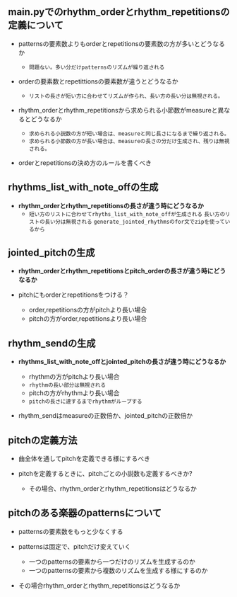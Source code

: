 ## main.pyでのrhythm_orderとrhythm_repetitionsの定義について
- patternsの要素数よりもorderとrepetitionsの要素数の方が多いとどうなるか
  - `問題ない。多い分だけpatternsのリズムが繰り返される`
  
- orderの要素数とrepetittionsの要素数が違うとどうなるか
  - `リストの長さが短い方に合わせてリズムが作られ、長い方の長い分は無視される。`
 
- rhythm_orderとrhythm_repetitionsから求められる小節数がmeasureと異なるとどうなるか
  - `求められる小説数の方が短い場合は、measureと同じ長さになるまで繰り返される。`
  - `求められる小節数の方が長い場合は、measureの長さの分だけ生成され、残りは無視される。`

- orderとrepetitionsの決め方のルールを書くべき

## rhythms_list_with_note_offの生成
- **rhythm_orderとrhythm_repetitionsの長さが違う時にどうなるか**
   - `短い方のリストに合わせてrhyths_list_with_note_offが生成される`
     `長い方のリストの長い分は無視される`
  `generate_jointed_rhythmsのfor文でzipを使っているから`


## jointed_pitchの生成
- **rhythm_orderとrhythm_repetitionsとpitch_orderの長さが違う時にどうなるか**
- pitchにもorderとrepetitionsをつける？
  
  - order,repetitionsの方がpitchより長い場合
  - pitchの方がorder,repetitionsより長い場合


## rhythm_sendの生成
- **rhythms_list_with_note_offとjointed_pitchの長さが違う時にどうなるか**
  
  - rhythmの方がpitchより長い場合
  - `rhythmの長い部分は無視される`
  - pitchの方がrhythmより長い場合
  - `pitchの長さに達するまでrhythmがループする`
 
- rhythm_sendはmeasureの正数倍か、jointed_pitchの正数倍か

## pitchの定義方法
- 曲全体を通してpitchを定義できる様にするべき

- pitchを定義するときに、pitchごとの小説数も定義するべきか?
  - その場合、rhythm_orderとrhythm_repetitionsはどうなるか

## pitchのある楽器のpatternsについて
- patternsの要素数をもっと少なくする
- patternsは固定で、pitchだけ変えていく
    - 一つのpatternsの要素から一つだけのリズムを生成するのか
    - 一つのpatternsの要素から複数のリズムを生成する様にするのか
   
- その場合rhythm_orderとrhythm_repetitionsはどうなるか

